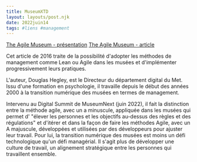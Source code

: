 ```yaml
---
title: MuseumXTD
layout: layouts/post.njk
date: 2022juin14
tags: #liens #management 
---
```


[The Agile Museum - présentation](https://www.slideshare.net/dhegley/the-agile-museum-21st-century-leadership)
[The Agile Museum - article](https://mw2016.museumsandtheweb.com/paper/the-agile-museum/)

Cet article de 2016 traite de la possibilité d'adopter les méthodes de management comme Lean ou Agile dans les musées et d'implémenter progressivement leurs pratiques. 

L'auteur, Douglas Hegley, est le Directeur du département digital du Met. Issu d'une formation en psychologie, il travaille depuis le début des années 2000 à la transition numérique des musées en termes de management. 

Intervenu au Digital Summit de MuseumNext (juin 2022), il fait la distinction entre la méthode agile, avec un a minuscule, appliquée dans les musées qui permet d' "élever les personnes et les objectifs au-dessus des règles et des régulations" et d'itérer et dans la façon de faire les méthodes Agile, avec un A majuscule, développées et utilisées par des développeurs pour ajuster leur travail. Pour lui, la transition numérique des musées est moins un défi technologique qu'un défi managérial. Il s'agit plus de développer une culture de travail, un alignement stratégique entre les personnes qui travaillent ensemble. 